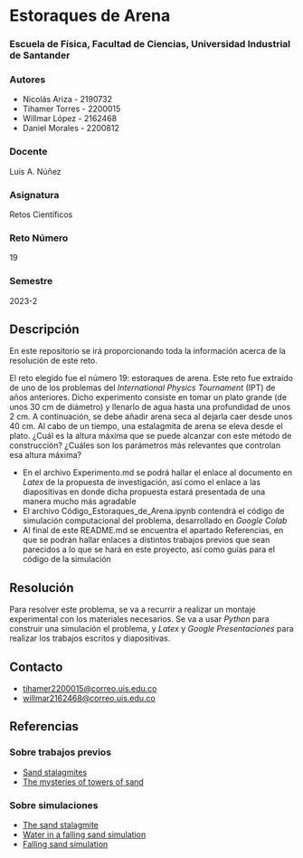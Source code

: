# Estoraques de Arena

### Escuela de Física, Facultad de Ciencias, Universidad Industrial de Santander

### Autores
+ Nicolás Ariza - 2190732
+ Tihamer Torres - 2200015
+ Willmar López - 2162468
+ Daniel Morales - 2200812

### Docente
Luis A. Núñez

### Asignatura
Retos Científicos

### Reto Número
19

### Semestre
2023-2

## Descripción
En este repositorio se irá proporcionando toda la información acerca de la resolución de este reto.

El reto elegido fue el número 19: estoraques de arena. Este reto fue extraído de uno de los problemas del *International Physics Tournament* (IPT) de años anteriores. Dicho experimento consiste en tomar un plato grande (de unos 30 cm de diámetro) y llenarlo de agua hasta una profundidad de unos 2 cm. A continuación, se debe añadir arena seca al dejarla caer desde unos 40 cm. Al cabo de un tiempo, una estalagmita de arena se eleva desde el plato. ¿Cuál es la altura máxima que se puede alcanzar con este método de construcción? ¿Cuáles son los parámetros más relevantes que controlan esa altura máxima?

+ En el archivo Experimento.md se podrá hallar el enlace al documento en *Latex* de la propuesta de investigación, así como el enlace a las diapositivas en donde dicha propuesta estará presentada de una manera mucho más agradable
+ El archivo Código_Estoraques_de_Arena.ipynb contendrá el código de simulación computacional del problema, desarrollado en *Google Colab*
+ Al final de este README.md se encuentra el apartado Referencias, en que se podrán hallar enlaces a distintos trabajos previos que sean parecidos a lo que se hará en este proyecto, así como guías para el código de la simulación

## Resolución
Para resolver este problema, se va a recurrir a realizar un montaje experimental con los materiales necesarios. Se va a usar *Python* para construir una simulación el problema, y *Latex* y *Google Presentaciones* para realizar los trabajos escritos y diapositivas.

## Contacto
+ tihamer2200015@correo.uis.edu.co
+ willmar2162468@correo.uis.edu.co

## Referencias

### Sobre trabajos previos
+ [Sand stalagmites](https://www.jstor.org/stable/30062596)
+ [The mysteries of towers of sand](https://www.reflexions.uliege.be/cms/c_344169/en/the-mysteries-of-towers-of-sand)
### Sobre simulaciones
+ [The sand stalagmite](https://youtu.be/shu2RfdqXN0?feature=shared)
+ [Water in a falling sand simulation](https://stackoverflow.com/questions/66522958/water-in-a-falling-sand-simulation)
+ [Falling sand simulation](https://www.youtube.com/watch?v=h3MgTin77wY)
